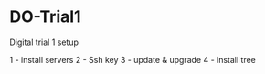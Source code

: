 # DO-Trial1
Digital trial 1 setup


1 - install servers
2 - Ssh key
3 - update & upgrade
4 - install tree
